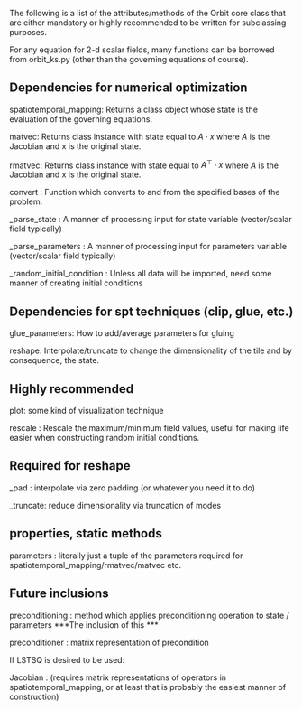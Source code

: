 The following is a list of the attributes/methods of the Orbit core class that
are either mandatory or highly recommended to be written for subclassing purposes.

For any equation for 2-d scalar fields, many functions can be borrowed from orbit_ks.py 
(other than the governing equations of course).

Dependencies for numerical optimization
---------------------------------------

spatiotemporal_mapping:
Returns a class object whose state is the evaluation of the governing equations.

matvec: 
Returns class instance with state equal to $A\cdot x$ where $A$ is the Jacobian and x is the original state. 

rmatvec:
Returns class instance with state equal to $A^{\top}\cdot x$ where $A$ is the Jacobian and x is the original state. 

convert : 
Function which converts to and from the specified bases of the problem.

_parse_state :
A manner of processing input for state variable (vector/scalar field typically)

_parse_parameters :
A manner of processing input for parameters variable (vector/scalar field typically)

_random_initial_condition :
Unless all data will be imported, need some manner of creating initial conditions


Dependencies for spt techniques (clip, glue, etc.)
--------------------------------------------------

glue_parameters:
How to add/average parameters for gluing

reshape:
Interpolate/truncate to change the dimensionality of the tile and by consequence, the state.

Highly recommended
------------------

plot: 
some kind of visualization technique

rescale :
Rescale the maximum/minimum field values, useful for making life easier when constructing random
initial conditions. 


Required for reshape
--------------------

_pad :
interpolate via zero padding (or whatever you need it to do)

_truncate:
reduce dimensionality via truncation of modes





properties, static methods
--------------------------

parameters : 
literally just a tuple of the parameters required for spatiotemporal_mapping/rmatvec/matvec etc. 



Future inclusions
-----------------
preconditioning : method which applies preconditioning operation to state / parameters 
***The inclusion of this ***

preconditioner : matrix representation of precondition












If LSTSQ is desired to be used:

Jacobian : (requires matrix representations of operators in spatiotemporal_mapping, or at least
that is probably the easiest manner of construction)